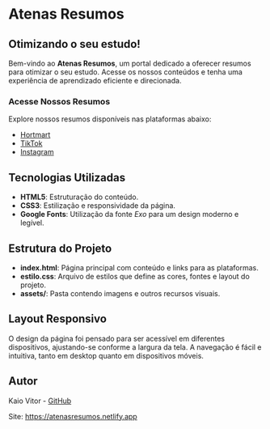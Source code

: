 # Atenas Resumos

## Otimizando o seu estudo!

Bem-vindo ao **Atenas Resumos**, um portal dedicado a oferecer resumos para otimizar o seu estudo. Acesse os nossos conteúdos e tenha uma experiência de aprendizado eficiente e direcionada.

### Acesse Nossos Resumos

Explore nossos resumos disponíveis nas plataformas abaixo:

- [Hortmart](#)
- [TikTok](https://www.tiktok.com/@manuateliecg16?_t=8lng0dIpqMw&_r=1)
- [Instagram](https://www.instagram.com/resumosatenas?igsh=YzAxdDdwdHVud2Jn)

## Tecnologias Utilizadas

- **HTML5**: Estruturação do conteúdo.
- **CSS3**: Estilização e responsividade da página.
- **Google Fonts**: Utilização da fonte *Exo* para um design moderno e legível.

## Estrutura do Projeto

- **index.html**: Página principal com conteúdo e links para as plataformas.
- **estilo.css**: Arquivo de estilos que define as cores, fontes e layout do projeto.
- **assets/**: Pasta contendo imagens e outros recursos visuais.

## Layout Responsivo

O design da página foi pensado para ser acessível em diferentes dispositivos, ajustando-se conforme a largura da tela. A navegação é fácil e intuitiva, tanto em desktop quanto em dispositivos móveis.

## Autor

Kaio Vitor - [GitHub](https://github.com/Kaio-0708)

Site: https://atenasresumos.netlify.app
